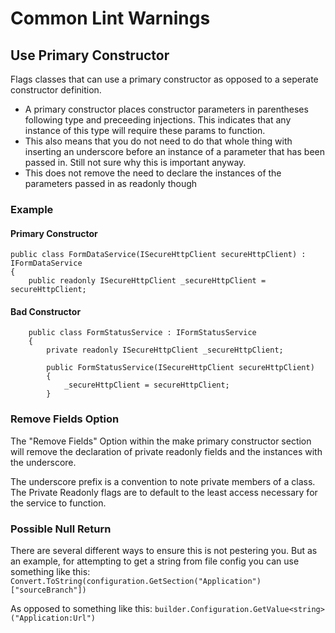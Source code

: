 # Common Lint Warnings

## Use Primary Constructor

Flags classes that can use a primary constructor as opposed to a seperate constructor definition.

- A primary constructor places constructor parameters in parentheses following type and preceeding injections. This indicates that any instance of this type will require these params to function.
- This also means that you do not need to do that whole thing with inserting an underscore before an instance of a parameter that has been passed in. Still not sure why this is important anyway.
- This does not remove the need to declare the instances of the parameters passed in as readonly though

### Example

#### Primary Constructor

```
public class FormDataService(ISecureHttpClient secureHttpClient) : IFormDataService
{
    public readonly ISecureHttpClient _secureHttpClient = secureHttpClient;
```

#### Bad Constructor

```
    public class FormStatusService : IFormStatusService
    {
        private readonly ISecureHttpClient _secureHttpClient;

        public FormStatusService(ISecureHttpClient secureHttpClient)
        {
            _secureHttpClient = secureHttpClient;
        }
```

### Remove Fields Option

The "Remove Fields" Option within the make primary constructor section will remove the declaration of private readonly fields and the instances with the underscore.



The underscore prefix is a convention to note private members of a class. The Private Readonly flags are to default to the least access necessary for the service to function.

### Possible Null Return
There are several different ways to ensure this is not pestering you. But as an example, for attempting to get a string from file config you can use something like this:
`Convert.ToString(configuration.GetSection("Application")["sourceBranch"])`

As opposed to something like this:
`builder.Configuration.GetValue<string>("Application:Url")`
